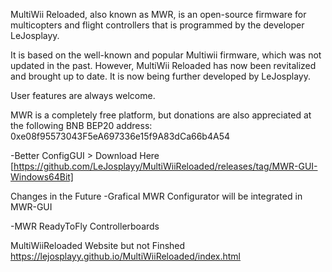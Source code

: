 MultiWii Reloaded, also known as MWR, is an open-source firmware for multicopters and flight controllers that is programmed by the developer LeJosplayy.

It is based on the well-known and popular Multiwii firmware, which was not updated in the past. However, MultiWii Reloaded has now been revitalized and brought up to date. It is now being further developed by LeJosplayy.

User features are always welcome. 

MWR is a completely free platform, 
but donations are also appreciated at the following BNB BEP20 address: 
0xe08f95573043F5eA697336e15f9A83dCa66b4A54

-Better ConfigGUI > Download Here [https://github.com/LeJosplayy/MultiWiiReloaded/releases/tag/MWR-GUI-Windows64Bit]


Changes in the Future
-Grafical MWR Configurator will be integrated in MWR-GUI

-MWR ReadyToFly Controllerboards


MultiWiiReloaded Website but not Finshed
https://lejosplayy.github.io/MultiWiiReloaded/index.html

